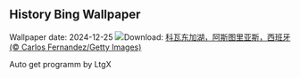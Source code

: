 ## History Bing Wallpaper
Wallpaper date: 2024-12-25
![](https://www.bing.com/th?id=OHR.CovadongaWinter_ZH-CN2873340163_UHD.jpg&w=1000)Download: [科瓦东加湖，阿斯图里亚斯，西班牙 (© Carlos Fernandez/Getty Images)](https://www.bing.com/th?id=OHR.CovadongaWinter_ZH-CN2873340163_UHD.jpg)

Auto get programm by LtgX
